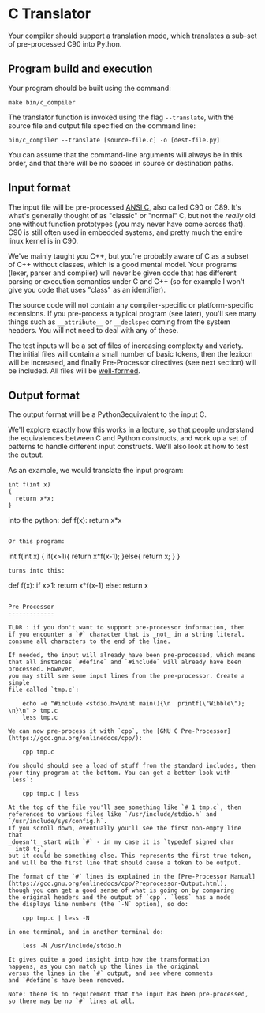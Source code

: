 C Translator
============

Your compiler should support a translation mode, which translates
a sub-set of pre-processed C90 into Python.

Program build and execution
---------------------------

Your program should be built using the command:

    make bin/c_compiler

The translator function is invoked using the flag `--translate`, with
the source file and output file specified on the command line:

    bin/c_compiler --translate [source-file.c] -o [dest-file.py]
    
You can assume that the command-line arguments will always be in this
order, and that there will be no spaces in source or destination paths.

Input format
------------

The input file will be pre-processed [ANSI C](https://en.wikipedia.org/wiki/ANSI_C),
also called C90 or C89. It's what's generally thought of as "classic" or "normal" C,
but not the _really_ old one without function prototypes (you may never have come
across that). C90 is still often used in embedded systems, and pretty much the
entire linux kernel is in C90.

We've mainly taught you C++, but you're probably aware of C as a subset of C++ without
classes, which is a good mental model. Your programs (lexer, parser and compiler) will
never be given code that has different parsing or execution semantics under C and C++ (so for
example I won't give you code that uses "class" as an identifier).

The source code will not contain any compiler-specific or platform-specific
extensions. If you pre-process a typical program (see later), you'll see many
things such as `__attribute__` or `__declspec` coming from the system headers. You will
not need to deal with any of these.

The test inputs will be a set of files of increasing complexity and
variety. The initial files will contain a small number of basic tokens,
then the lexicon will be increased, and finally Pre-Processor directives
(see next section) will be included. All files will be [well-formed](https://en.wikipedia.org/wiki/Well-formedness).

Output format
-------------

The output format will be a Python3equivalent to the input C.

We'll explore exactly how this works in a lecture, so that
people understand the equivalences between C and Python constructs,
and work up a set of patterns to handle different input constructs.
We'll also look at how to test the output.

As an example, we would translate the input program:

```
int f(int x)
{
  return x*x;
}
```
into the python:
def f(x):
    return x*x
```

Or this program:
```
int f(int x)
{
  if(x>1){
    return x*f(x-1);
  }else{
    return x;
  }
}
```
turns into this:
```
def f(x):
   if x>1:
       return x*f(x-1)
   else:
       return x
```

Pre-Processor
-------------

TLDR : if you don't want to support pre-processor information, then
if you encounter a `#` character that is _not_ in a string literal,
consume all characters to the end of the line.

If needed, the input will already have been pre-processed, which means
that all instances `#define` and `#include` will already have been processed. However,
you may still see some input lines from the pre-processor. Create a simple
file called `tmp.c`:

    echo -e "#include <stdio.h>\nint main(){\n  printf(\"Wibble\"); \n}\n" > tmp.c
    less tmp.c

We can now pre-process it with `cpp`, the [GNU C Pre-Processor](https://gcc.gnu.org/onlinedocs/cpp/):

    cpp tmp.c

You should should see a load of stuff from the standard includes, then
your tiny program at the bottom. You can get a better look with `less`:

    cpp tmp.c | less

At the top of the file you'll see something like `# 1 tmp.c`, then
references to various files like `/usr/include/stdio.h` and `/usr/include/sys/config.h`.
If you scroll down, eventually you'll see the first non-empty line that
_doesn't_ start with `#` - in my case it is `typedef signed char __int8_t;`,
but it could be something else. This represents the first true token,
and will be the first line that should cause a token to be output.

The format of the `#` lines is explained in the [Pre-Processor Manual](https://gcc.gnu.org/onlinedocs/cpp/Preprocessor-Output.html),
though you can get a good sense of what is going on by comparing
the original headers and the output of `cpp`. `less` has a mode
the displays line numbers (the `-N` option), so do:

    cpp tmp.c | less -N

in one terminal, and in another terminal do:

    less -N /usr/include/stdio.h

It gives quite a good insight into how the transformation
happens, as you can match up the lines in the original
versus the lines in the `#` output, and see where comments
and `#define`s have been removed.

Note: there is no requirement that the input has been pre-processed,
so there may be no `#` lines at all.
